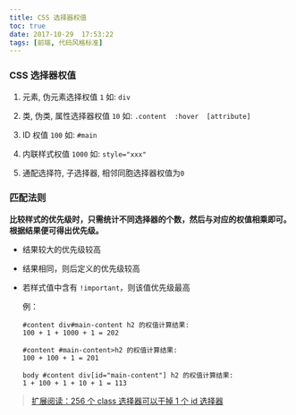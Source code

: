 ```yaml
---
title: CSS 选择器权值
toc: true
date: 2017-10-29  17:53:22
tags: [前端, 代码风格标准]
---
```


  ### CSS 选择器权值

  1. 元素, 伪元素选择权值 `1`  如: `div`

  2. 类, 伪类, 属性选择器权值 `10` 如: `.content  :hover  [attribute]`

  3. ID 权值 `100`  如: `#main`
  
  4. 内联样式权值 `1000`  如: `style="xxx"`

  5. 通配选择符, 子选择器, 相邻同胞选择器权值为`0`

  ### 匹配法则

  **比较样式的优先级时，只需统计不同选择器的个数，然后与对应的权值相乘即可。根据结果便可得出优先级。**

  * 结果较大的优先级较高

  * 结果相同，则后定义的优先级较高

  * 若样式值中含有 `!important`，则该值优先级最高

    例：

    ```
    #content div#main-content h2 的权值计算结果:
    100 + 1 + 1000 + 1 = 202

    #content #main-content>h2 的权值计算结果:
    100 + 100 + 1 = 201

    body #content div[id="main-content"] h2 的权值计算结果:
    1 + 100 + 1 + 10 + 1 = 113
    ```

  > [扩展阅读：256 个 class 选择器可以干掉 1 个 id 选择器](http://www.zhangxinxu.com/wordpress/2012/08/256-class-selector-beat-id-selector/)


